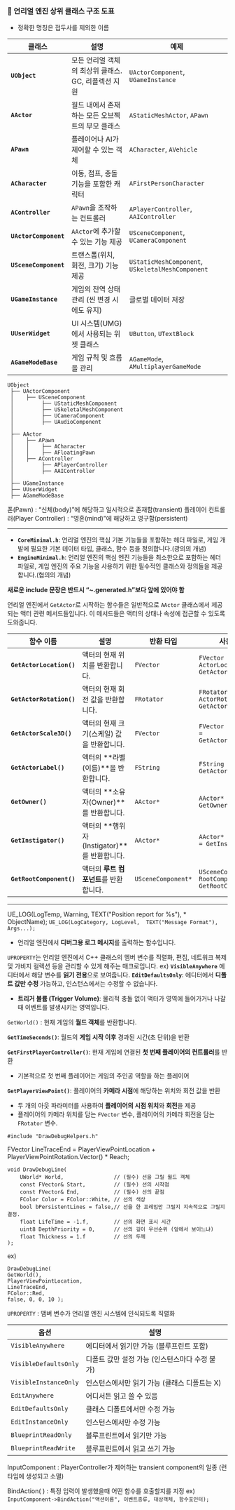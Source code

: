 ### **📌 언리얼 엔진 상위 클래스 구조 도표**

- 정확한 명칭은 접두사를 제외한 이름

|**클래스**|**설명**|**예제**|
|---|---|---|
|**`UObject`**|모든 언리얼 객체의 최상위 클래스. GC, 리플렉션 지원|`UActorComponent`, `UGameInstance`|
|**`AActor`**|월드 내에서 존재하는 모든 오브젝트의 부모 클래스|`AStaticMeshActor`, `APawn`|
|**`APawn`**|플레이어나 AI가 제어할 수 있는 객체|`ACharacter`, `AVehicle`|
|**`ACharacter`**|이동, 점프, 충돌 기능을 포함한 캐릭터|`AFirstPersonCharacter`|
|**`AController`**|`APawn`을 조작하는 컨트롤러|`APlayerController`, `AAIController`|
|**`UActorComponent`**|`AActor`에 추가할 수 있는 기능 제공|`USceneComponent`, `UCameraComponent`|
|**`USceneComponent`**|트랜스폼(위치, 회전, 크기) 기능 제공|`UStaticMeshComponent`, `USkeletalMeshComponent`|
|**`UGameInstance`**|게임의 전역 상태 관리 (씬 변경 시에도 유지)|글로벌 데이터 저장|
|**`UUserWidget`**|UI 시스템(UMG)에서 사용되는 위젯 클래스|`UButton`, `UTextBlock`|
|**`AGameModeBase`**|게임 규칙 및 흐름을 관리|`AGameMode`, `AMultiplayerGameMode`|
```
UObject  
 ├── UActorComponent  
 │    ├── USceneComponent  
 │         ├── UStaticMeshComponent  
 │         ├── USkeletalMeshComponent  
 │         ├── UCameraComponent  
 │         ├── UAudioComponent  
 │  
 ├── AActor  
 │    ├── APawn  
 │    │    ├── ACharacter  
 │    │    ├── AFloatingPawn  
 │    ├── AController  
 │         ├── APlayerController  
 │         ├── AAIController  
 │  
 ├── UGameInstance  
 ├── UUserWidget  
 ├── AGameModeBase  
```

폰(Pawn) : “신체(body)”에 해당하고 일시적으로 존재함(transient)
플레이어 컨트롤러(Player Controller) : “영혼(mind)”에 해당하고 영구함(persistent)

---

- **`CoreMinimal.h`**: 언리얼 엔진의 핵심 기본 기능들을 포함하는 헤더 파일로, 게임 개발에 필요한 기본 데이터 타입, 클래스, 함수 등을 정의합니다.(광의의 개념)
- **`EngineMinimal.h`**: 언리얼 엔진의 핵심 엔진 기능들을 최소한으로 포함하는 헤더 파일로, 게임 엔진의 주요 기능을 사용하기 위한 필수적인 클래스와 정의들을 제공합니다.(협의의 개념)

**새로운 include 문장은 반드시 “~.generated.h”보다 앞에 있어야 함**

언리얼 엔진에서 `GetActor`로 시작하는 함수들은 일반적으로 `AActor` 클래스에서 제공되는 액터 관련 메서드들입니다. 이 메서드들은 액터의 상태나 속성에 접근할 수 있도록 도와줍니다.

| 함수 이름                    | 설명                              | 반환 타입              | 사용 예시                                                  | 대응되는 `Set` 함수                                 |
| ------------------------ | ------------------------------- | ------------------ | ------------------------------------------------------ | --------------------------------------------- |
| **`GetActorLocation()`** | 액터의 현재 위치를 반환합니다.               | `FVector`          | `FVector ActorLocation = GetActorLocation();`          | **`SetActorLocation()`**: 액터의 위치를 설정합니다.      |
| **`GetActorRotation()`** | 액터의 현재 회전 값을 반환합니다.             | `FRotator`         | `FRotator ActorRotation = GetActorRotation();`         | **`SetActorRotation()`**: 액터의 회전을 설정합니다.      |
| **`GetActorScale3D()`**  | 액터의 현재 크기(스케일) 값을 반환합니다.        | `FVector`          | `FVector ActorScale = GetActorScale3D();`              | **`SetActorScale3D()`**: 액터의 스케일을 설정합니다.      |
| **`GetActorLabel()`**    | 액터의 **라벨(이름)**을 반환합니다.          | `FString`          | `FString ActorName = GetActorLabel();`                 | **`SetActorLabel()`**: 액터의 이름(라벨)을 설정합니다.     |
| **`GetOwner()`**         | 액터의 **소유자(Owner)**를 반환합니다.      | `AActor*`          | `AActor* Owner = GetOwner();`                          | **`SetOwner()`**: 액터의 소유자를 설정합니다.             |
| **`GetInstigator()`**    | 액터의 **행위자(Instigator)**를 반환합니다. | `AActor*`          | `AActor* Instigator = GetInstigator();`                | **`SetInstigator()`**: 액터의 행위자를 설정합니다.        |
| **`GetRootComponent()`** | 액터의 **루트 컴포넌트**를 반환합니다.         | `USceneComponent*` | `USceneComponent* RootComponent = GetRootComponent();` | **`SetRootComponent()`**: 액터의 루트 컴포넌트를 설정합니다. |

---

UE_LOG(LogTemp, Warning, TEXT("Position report for %s"), * ObjectName);
`UE_LOG(LogCategory, LogLevel,  TEXT("Message Format"), Args...);`
- 언리얼 엔진에서 **디버그용 로그 메시지**를 출력하는 함수입니다.

`UPROPERTY`는 언리얼 엔진에서 C++ 클래스의 멤버 변수를 직렬화, 편집, 네트워크 복제 및 가비지 컬렉션 등을 관리할 수 있게 해주는 매크로입니다.
ex) 
**`VisibleAnywhere`** 에디터에서 해당 변수를 **읽기 전용**으로 보여줍니다.
**`EditDefaultsOnly`**: 에디터에서 **디폴트 값만 수정** 가능하고, 인스턴스에서는 수정할 수 없습니다.

- **트리거 볼륨 (Trigger Volume)**: 물리적 충돌 없이 액터가 영역에 들어가거나 나갈 때 이벤트를 발생시키는 영역입니다.


`GetWorld()` : 현재 게임의 **월드 객체**를 반환합니다.

**`GetTimeSeconds()`**: 월드의 **게임 시작 이후** 경과된 시간(초 단위)을 반환

**`GetFirstPlayerController()`**: 현재 게임에 연결된 **첫 번째 플레이어의 컨트롤러**를 반환
- 기본적으로 첫 번째 플레이어는 게임의 주인공 역할을 하는 플레이어

**`GetPlayerViewPoint()`**: 플레이어의 **카메라 시점**에 해당하는 위치와 회전 값을 반환
- 두 개의 아웃 파라미터를 사용하여 **플레이어의 시점 위치**와 **회전**을 제공
- 플레이어의 카메라 위치를 담는 `FVector` 변수, 플레이어의 카메라 회전을 담는 `FRotator` 변수.


`#include "DrawDebugHelpers.h"`

FVector LineTraceEnd = PlayerViewPointLocation + PlayerViewPointRotation.Vector() * Reach;
```
void DrawDebugLine(
    UWorld* World,                // (필수) 선을 그릴 월드 객체
    const FVector& Start,         // (필수) 선의 시작점
    const FVector& End,           // (필수) 선의 끝점
    FColor Color = FColor::White, // 선의 색상
    bool bPersistentLines = false,// 선을 한 프레임만 그릴지 지속적으로 그릴지 결정.
    float LifeTime = -1.f,        // 선의 화면 표시 시간
    uint8 DepthPriority = 0,      // 선의 깊이 우선순위 (앞에서 보이느냐)
    float Thickness = 1.f         // 선의 두께
);
```
ex)
```
DrawDebugLine( 
GetWorld(),
PlayerViewPointLocation,
LineTraceEnd,
FColor::Red,
false, 0, 0, 10 );
```

`UPROPERTY` : 맴버 변수가 언리얼 엔진 시스템에 인식되도록 직렬화

|옵션|설명|
|---|---|
|`VisibleAnywhere`|에디터에서 읽기만 가능 (블루프린트 포함)|
|`VisibleDefaultsOnly`|디폴트 값만 설정 가능 (인스턴스마다 수정 불가)|
|`VisibleInstanceOnly`|인스턴스에서만 읽기 가능 (클래스 디폴트는 X)|
|`EditAnywhere`|어디서든 읽고 쓸 수 있음|
|`EditDefaultsOnly`|클래스 디폴트에서만 수정 가능|
|`EditInstanceOnly`|인스턴스에서만 수정 가능|
|`BlueprintReadOnly`|블루프린트에서 읽기만 가능|
|`BlueprintReadWrite`|블루프린트에서 읽고 쓰기 가능|
InputComponent : PlayerController가 제어하는 transient component의 일종 (런타임에 생성되고 소멸)

BindAction( ) : 특정 입력이 발생했을때 어떤 함수를 호출할지를 지정
ex) `InputComponent->BindAction("액션이름", 이벤트종류, 대상객체, 함수포인터);`


